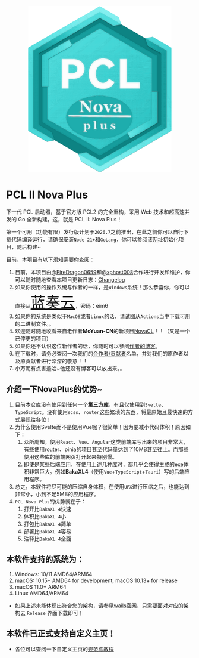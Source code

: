 <div align="center"><img src="./frontend/src/assets/images/NovaPlusRaw.png" alt="Logo" width="386"/></div>

# PCL II Nova Plus

下一代 PCL 启动器，基于官方版 PCL2 的完全重构，采用 Web 技术和超高速并发的 Go 全新构建，这，就是 PCL II: Nova Plus！

第一个可用（功能有限）发行版计划于`2026.7`之前推出，在此之前你可以自行下载代码编译运行，请确保安装`Node 21+`和`GoLang`，你可以参阅[该网址](https://wails.io/docs/gettingstarted/installation)初始化项目，随后构建~

目前，本项目有以下须知需要你查阅：


1. 目前，本项目由[@FireDragon0659](https://github.com/FireDragon0659)和[@xphost008](https://github.com/xphost008)合作进行开发和维护，你可以随时随地查看本项目更新日志：[Changelog](./CHANGELOG.md)
2. 如果你使用的操作系统与作者的一样，是`Windows`系统！那么恭喜你，你可以直接从<span style="font-size: 40px">[蓝奏云](https://wwdy.lanzoub.com/b0sx0e10h)</span>，密码：eim6
3. 如果你的系统是类似于`MacOS`或者`Linux`的话，请试图从`Actions`当中下载可用的二进制文件。。
4. 欢迎随时随地收看来自老作者**MoYuan-CN**的新项目[NovaCL](https://github.com/NEXORA-Studios/NovaCL)！！（又是一个已停更的项目）
5. 如果你还不认识这位新作者的话，你随时可以参阅[作者的博客](https://xphost008.github.io)。
6. 在下载时，请务必查阅一次我们的[合作者/贡献者](./CONTRIBUTION.md)名单，并对我们的原作者以及原贡献者进行深深的敬意！！
7. 小万泥有点害羞哈~他还没有博客可以放出来。。

## 介绍一下NovaPlus的优势~

1. 目前本仓库没有使用到任何一个**第三方库**，有且仅使用到`Svelte`、`TypeScript`。没有使用`scss`、`router`这些繁琐的东西，将最原始且最快速的方式展现给各位！
2. 为什么使用Svelte而不是使用Vue呢？很简单！因为要减小代码体积！原因如下：
   1. 众所周知，使用`React`、`Vue`、`Angular`这类前端库写出来的项目非常大，有些使用router、pinia的项目甚至代码量达到了10MB甚至往上。而那些使用这些库的前端网页打开起来特别慢。
   2. 即使是某些后端应用，在使用上述几种库时，都几乎会使得生成的exe体积非常巨大。例如**BakaXL4**（使用`Vue`+`TypeScript`+`Tauri`）写的后端应用程序。
3. 总之，本软件将尽可能的压缩自身体积，在使用`UPX`进行压缩之后，也能达到非常小，小到不足5MB的应用程序。
4. `PCL Nova Plus`的优势就在于：
   1. 打开比`BakaXL 4`快速
   2. 体积比`BakaXL 4`小
   3. 打包比`BakaXL 4`简单
   4. 部署比`BakaXL 4`容易
   5. 注释比`BakaXL 4`全面

## 本软件支持的系统为：

1. Windows: 10/11 AMD64/ARM64
2. macOS: 10.15+ AMD64 for development, macOS 10.13+ for release
3. macOS 11.0+ ARM64
4. Linux AMD64/ARM64

- 如果上述未能体现出符合您的架构，请参见[wails官网](https://wails.io/docs/gettingstarted/installation/)，只需要面对对应的架构去 `Release` 界面下载即可！

## 本软件已正式支持自定义主页！

- 各位可以查阅一下自定义主页的[规范与教程](./HomePageStandard.md)
